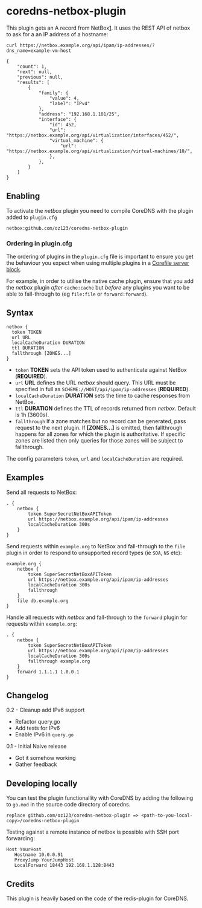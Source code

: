 # coredns-netbox-plugin

This plugin gets an A record from NetBox[1]. It uses the REST API of netbox
to ask for a an IP address of a hostname:

```
curl https://netbox.example.org/api/ipam/ip-addresses/?dns_name=example-vm-host

{
    "count": 1,
    "next": null,
    "previous": null,
    "results": [
        {
            "family": {
                "value": 4,
                "label": "IPv4"
            },
            "address": "192.168.1.101/25",
            "interface": {
                "id": 452,
                "url": "https://netbox.example.org/api/virtualization/interfaces/452/",
                "virtual_machine": {
                    "url": "https://netbox.example.org/api/virtualization/virtual-machines/10/",
                },
            },
        }
    ]
}
```

## Enabling

To activate the *netbox* plugin you need to compile CoreDNS with the plugin added
to `plugin.cfg`

```
netbox:github.com/oz123/coredns-netbox-plugin
```

### Ordering in plugin.cfg

The ordering of plugins in the `plugin.cfg` file is important to ensure you
get the behaviour you expect when using multiple plugins in a
[Corefile server block][2].

For example, in order to utilise the native cache plugin, ensure that you add
the *netbox* plugin _after_ `cache:cache` but _before_ any plugins you want to
be able to fall-through to (eg `file:file` or `forward:forward`).

## Syntax

```
netbox {
  token TOKEN
  url URL
  localCacheDuration DURATION
  ttl DURATION
  fallthrough [ZONES...]
}
```

* `token` **TOKEN** sets the API token used to authenticate against NetBox
  (**REQUIRED**).
* `url` **URL** defines the URL *netbox* should query. This URL must be
  specified in full as `SCHEME://HOST/api/ipam/ip-addresses` (**REQUIRED**).
* `localCacheDuration` **DURATION** sets the time to cache responses from
  NetBox.
* `ttl` **DURATION** defines the TTL of records returned from *netbox*. Default
  is 1h (3600s).
* `fallthrough` If a zone matches but no record can be generated, pass request
to the next plugin. If **[ZONES…]** is omitted, then fallthrough happens for
all zones for which the plugin is authoritative. If specific zones are listed
then only queries for those zones will be subject to fallthrough.

The config parameters `token`, `url` and `localCacheDuration` are required.

## Examples

Send all requests to NetBox:

```
. {
    netbox {
        token SuperSecretNetBoxAPIToken
        url https://netbox.example.org/api/ipam/ip-addresses
        localCacheDuration 300s
    }
}
```

Send requests within `example.org` to NetBox and fall-through to the `file`
plugin in order to respond to unsupported record types (ie `SOA`, `NS` etc):

```
example.org {
    netbox {
        token SuperSecretNetBoxAPIToken
        url https://netbox.example.org/api/ipam/ip-addresses
        localCacheDuration 300s
        fallthrough
    }
    file db.example.org
}

```

Handle all requests with *netbox* and fall-through to the `forward`
plugin for requests within `example.org`:

```
. {
    netbox {
        token SuperSecretNetBoxAPIToken
        url https://netbox.example.org/api/ipam/ip-addresses
        localCacheDuration 300s
        fallthrough example.org
    }
    forward 1.1.1.1 1.0.0.1
}
```

## Changelog

0.2 - Cleanup add IPv6 support
 
 * Refactor query.go
 * Add tests for IPv6
 * Enable IPv6 in ``query.go``

0.1 - Initial Naive release

 * Got it somehow working 
 * Gather feedback
## Developing locally

You can test the plugin functionallity with CoreDNS by adding the following to
`go.mod` in the source code directory of coredns.

```
replace github.com/oz123/coredns-netbox-plugin => <path-to-you-local-copy>/coredns-netbox-plugin
```

Testing against a remote instance of netbox is possible with SSH port forwarding:

```
Host YourHost
   Hostname 10.0.0.91
   ProxyJump YourJumpHost
   LocalForward 18443 192.168.1.128:8443
```

## Credits

This plugin is heavily based on the code of the redis-plugin for CoreDNS.


[1]: https://netbox.readthedocs.io/en/stable/
[2]: https://coredns.io/manual/toc/#server-blocks
